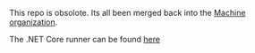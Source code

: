 This repo is obsolote. 
Its all been merged back into the [Machine organization](http://github.com/machine).

The .NET Core runner can be found [here](https://github.com/machine/dotnet-test-mspec)
